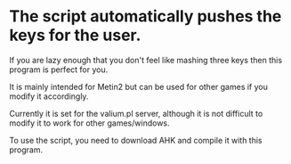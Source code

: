 # The script automatically pushes the keys for the user.

If you are lazy enough that you don't feel like mashing three keys then this program is perfect for you.

It is mainly intended for Metin2 but can be used for other games if you modify it accordingly.

Currently it is set for the valium.pl server, although it is not difficult to modify it to work for other games/windows.

To use the script, you need to download AHK and compile it with this program.
